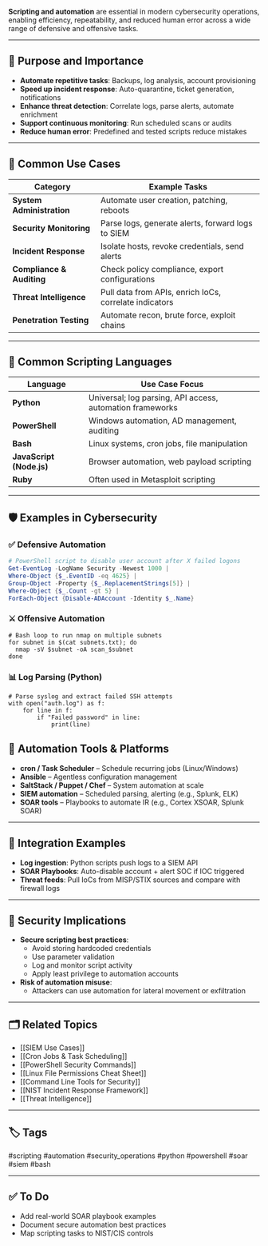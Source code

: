 **Scripting and automation** are essential in modern cybersecurity operations, enabling efficiency, repeatability, and reduced human error across a wide range of defensive and offensive tasks.

---

## 🎯 Purpose and Importance

- **Automate repetitive tasks**: Backups, log analysis, account provisioning
- **Speed up incident response**: Auto-quarantine, ticket generation, notifications
- **Enhance threat detection**: Correlate logs, parse alerts, automate enrichment
- **Support continuous monitoring**: Run scheduled scans or audits
- **Reduce human error**: Predefined and tested scripts reduce mistakes

---

## 🧰 Common Use Cases

| Category               | Example Tasks                                                                 |
|------------------------|-------------------------------------------------------------------------------|
| **System Administration** | Automate user creation, patching, reboots                                   |
| **Security Monitoring**   | Parse logs, generate alerts, forward logs to SIEM                           |
| **Incident Response**     | Isolate hosts, revoke credentials, send alerts                              |
| **Compliance & Auditing**| Check policy compliance, export configurations                              |
| **Threat Intelligence**   | Pull data from APIs, enrich IoCs, correlate indicators                      |
| **Penetration Testing**   | Automate recon, brute force, exploit chains                                |

---

## 🧪 Common Scripting Languages

| Language     | Use Case Focus                                            |
|--------------|-----------------------------------------------------------|
| **Python**   | Universal; log parsing, API access, automation frameworks |
| **PowerShell** | Windows automation, AD management, auditing               |
| **Bash**     | Linux systems, cron jobs, file manipulation               |
| **JavaScript (Node.js)** | Browser automation, web payload scripting              |
| **Ruby**     | Often used in Metasploit scripting                        |

---

## 🛡️ Examples in Cybersecurity

### ✅ Defensive Automation

```powershell
# PowerShell script to disable user account after X failed logons
Get-EventLog -LogName Security -Newest 1000 |
Where-Object {$_.EventID -eq 4625} |
Group-Object -Property {$_.ReplacementStrings[5]} |
Where-Object {$_.Count -gt 5} |
ForEach-Object {Disable-ADAccount -Identity $_.Name}
```

### ⚔ Offensive Automation

```
# Bash loop to run nmap on multiple subnets
for subnet in $(cat subnets.txt); do
  nmap -sV $subnet -oA scan_$subnet
done
```

### 📊 Log Parsing (Python)

```
# Parse syslog and extract failed SSH attempts
with open("auth.log") as f:
    for line in f:
        if "Failed password" in line:
            print(line)
```

## 🔄 Automation Tools & Platforms

- **cron / Task Scheduler** – Schedule recurring jobs (Linux/Windows)
- **Ansible** – Agentless configuration management
- **SaltStack / Puppet / Chef** – System automation at scale
- **SIEM automation** – Scheduled parsing, alerting (e.g., Splunk, ELK)
- **SOAR tools** – Playbooks to automate IR (e.g., Cortex XSOAR, Splunk SOAR)

---

## 🧩 Integration Examples

- **Log ingestion**: Python scripts push logs to a SIEM API
- **SOAR Playbooks**: Auto-disable account + alert SOC if IOC triggered
- **Threat feeds**: Pull IoCs from MISP/STIX sources and compare with firewall logs

---

## 🔐 Security Implications

- **Secure scripting best practices**:
    - Avoid storing hardcoded credentials
    - Use parameter validation
    - Log and monitor script activity
    - Apply least privilege to automation accounts
- **Risk of automation misuse**:
    - Attackers can use automation for lateral movement or exfiltration

---

## 🗂 Related Topics

- [[SIEM Use Cases]]
- [[Cron Jobs & Task Scheduling]]
- [[PowerShell Security Commands]]
- [[Linux File Permissions Cheat Sheet]]
- [[Command Line Tools for Security]]
- [[NIST Incident Response Framework]]
- [[Threat Intelligence]]

---

## 🏷 Tags

#scripting #automation #security_operations #python #powershell #soar #siem #bash

---

## ✅ To Do

-  Add real-world SOAR playbook examples
-  Document secure automation best practices
-  Map scripting tasks to NIST/CIS controls
